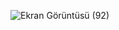 





![Ekran Görüntüsü (92)](https://user-images.githubusercontent.com/47148545/143956830-f8d69c1c-cb1d-4483-828a-203d2e48cd7d.png)
